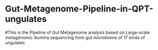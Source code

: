 # Gut-Metagenome-Pipeline-in-QPT-ungulates
#This is the Pipeline of Gut Metagenome analysis based on Large-scale metagenomic illumina sequencing from gut microbiome of 17 kinds of ungulates
